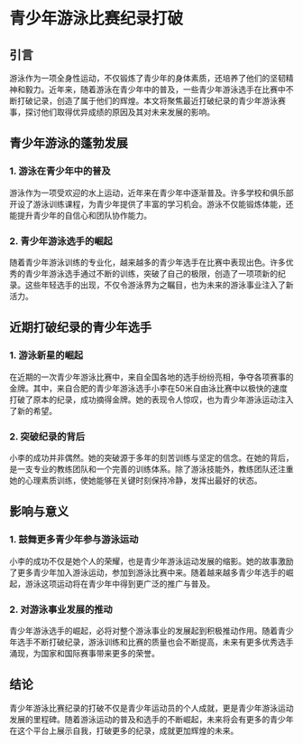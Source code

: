 # 青少年游泳比赛纪录打破

## 引言

游泳作为一项全身性运动，不仅锻炼了青少年的身体素质，还培养了他们的坚韧精神和毅力。近年来，随着游泳在青少年中的普及，一些青少年游泳选手在比赛中不断打破记录，创造了属于他们的辉煌。本文将聚焦最近打破纪录的青少年游泳赛事，探讨他们取得优异成绩的原因及其对未来发展的影响。

## 青少年游泳的蓬勃发展

### 1. 游泳在青少年中的普及

游泳作为一项受欢迎的水上运动，近年来在青少年中逐渐普及。许多学校和俱乐部开设了游泳训练课程，为青少年提供了丰富的学习机会。游泳不仅能锻炼体能，还能提升青少年的自信心和团队协作能力。

### 2. 青少年游泳选手的崛起

随着青少年游泳训练的专业化，越来越多的青少年选手在比赛中表现出色。许多优秀的青少年游泳选手通过不断的训练，突破了自己的极限，创造了一项项新的纪录。这些年轻选手的出现，不仅令游泳界为之瞩目，也为未来的游泳事业注入了新活力。

## 近期打破纪录的青少年选手

### 1. 游泳新星的崛起

在近期的一次青少年游泳比赛中，来自全国各地的选手纷纷亮相，争夺各项赛事的金牌。其中，来自合肥的青少年游泳选手小李在50米自由泳比赛中以极快的速度打破了原本的纪录，成功摘得金牌。她的表现令人惊叹，也为青少年游泳运动注入了新的希望。

### 2. 突破纪录的背后

小李的成功并非偶然。她的突破源于多年的刻苦训练与坚定的信念。在她的背后，是一支专业的教练团队和一个完善的训练体系。除了游泳技能外，教练团队还注重她的心理素质训练，使她能够在关键时刻保持冷静，发挥出最好的状态。

## 影响与意义

### 1. 鼓舞更多青少年参与游泳运动

小李的成功不仅是她个人的荣耀，也是青少年游泳运动发展的缩影。她的故事激励了更多青少年加入游泳运动，参加到游泳比赛中来。随着越来越多青少年选手的崛起，游泳这项运动将在青少年中得到更广泛的推广与普及。

### 2. 对游泳事业发展的推动

青少年游泳选手的崛起，必将对整个游泳事业的发展起到积极推动作用。随着青少年选手不断打破纪录，游泳训练和比赛的质量也会不断提高，未来有更多优秀选手涌现，为国家和国际赛事带来更多的荣誉。

## 结论

青少年游泳比赛纪录的打破不仅是青少年运动员的个人成就，更是青少年游泳运动发展的里程碑。随着游泳运动的普及和选手的不断崛起，未来将会有更多的青少年在这个平台上展示自我，打破更多的纪录，成就更加辉煌的未来。
